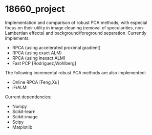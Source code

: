 # 18660_project

Implementation and comparison of robust PCA methods, with especial
focus on their utility in image cleaning (removal of specularities,
non-Lambertian effects) and background/foreground separation. Currently
implements:
* RPCA (using accelerated proximal gradient)
* RPCA (using exact ALM)
* RPCA (using inexact ALM)
* Fast PCP [Rodriguez,Wohlberg]

The following incremental robust PCA methods are also implemented:
* Online RPCA [Feng,Xu]
* iFrALM

Current dependencies:
* Numpy
* Scikit-learn
* Scikit-image
* Scipy
* Matplotlib
